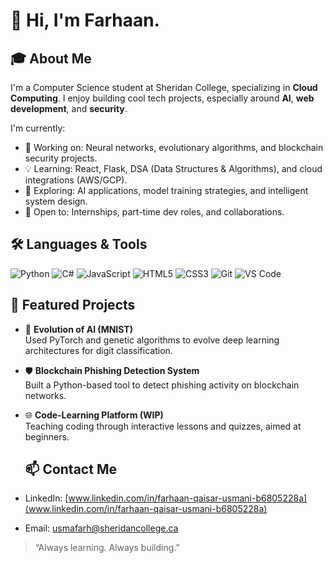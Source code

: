 # 👋 Hi, I'm Farhaan.

## 🎓 About Me

I'm a Computer Science student at Sheridan College, specializing in **Cloud Computing**. I enjoy building cool tech projects, especially around **AI**, **web development**, and **security**.

I'm currently:
- 🔭 Working on: Neural networks, evolutionary algorithms, and blockchain security projects.
- 💡 Learning: React, Flask, DSA (Data Structures & Algorithms), and cloud integrations (AWS/GCP).
- 🧠 Exploring: AI applications, model training strategies, and intelligent system design.
- 💼 Open to: Internships, part-time dev roles, and collaborations.

## 🛠️ Languages & Tools
![Python](https://img.shields.io/badge/-Python-black?style=flat-square&logo=python)
![C#](https://img.shields.io/badge/-C%23-239120?style=flat-square&logo=c-sharp)
![JavaScript](https://img.shields.io/badge/-JavaScript-F7DF1E?style=flat-square&logo=javascript&logoColor=black)
![HTML5](https://img.shields.io/badge/-HTML5-E34F26?style=flat-square&logo=html5&logoColor=white)
![CSS3](https://img.shields.io/badge/-CSS3-1572B6?style=flat-square&logo=css3)
![Git](https://img.shields.io/badge/-Git-F05032?style=flat-square&logo=git)
![VS Code](https://img.shields.io/badge/-VSCode-007ACC?style=flat-square&logo=visual-studio-code)

## 📂 Featured Projects
- 🧠 **Evolution of AI (MNIST)**  
  Used PyTorch and genetic algorithms to evolve deep learning architectures for digit classification.

- 🛡️ **Blockchain Phishing Detection System**  
  Built a Python-based tool to detect phishing activity on blockchain networks.

- 🌐 **Code-Learning Platform (WIP)**  
  Teaching coding through interactive lessons and quizzes, aimed at beginners.

  ## 📫 Contact Me
- LinkedIn: [www.linkedin.com/in/farhaan-qaisar-usmani-b6805228a](www.linkedin.com/in/farhaan-qaisar-usmani-b6805228a)
- Email: [usmafarh@sheridancollege.ca](usmafarh@sheridancollege.ca)

> “Always learning. Always building.”
